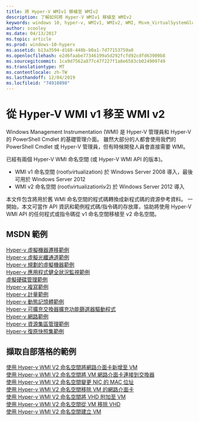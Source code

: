 ```yaml
---
title: 將 Hyper-V WMIv1 移植至 WMIv2
description: 了解如何將 Hyper-V WMIv1 移植至 WMIv2
keywords: windows 10, hyper-v, WMIv1, WMIv2, WMI, Msvm_VirtualSystemGlobalSettingData, root\virtualization
author: scooley
ms.date: 04/13/2017
ms.topic: article
ms.prod: windows-10-hyperv
ms.assetid: b13a3594-d168-448b-b0a1-7d77153759a8
ms.openlocfilehash: e2d6faabe77346199a5d292fcfd92cdfd63909b8
ms.sourcegitcommit: 1ca9d7562a877c47f227f1a8e6583cb024909749
ms.translationtype: MT
ms.contentlocale: zh-TW
ms.lasthandoff: 12/04/2019
ms.locfileid: "74910898"
---
```

# <a name="move-from-hyper-v-wmi-v1-to-wmi-v2"></a>從 Hyper-V WMI v1 移至 WMI v2

Windows Management Instrumentation (WMI) 是 Hyper-V 管理員和 Hyper-V 的 PowerShell Cmdlet 的基礎管理介面。  雖然大部分的人都會使用我們的 PowerShell Cmdlet 或 Hyper-V 管理員，但有時候開發人員會直接需要 WMI。  

已經有兩個 Hyper-V WMI 命名空間 (或 Hyper-V WMI API 的版本)。
* WMI v1 命名空間 (root\virtualization) 於 Windows Server 2008 導入，最後可用於 Windows Server 2012
* WMI v2 命名空間 (root\virtualization\v2) 於 Windows Server 2012 導入

本文件包含將用於舊 WMI 命名空間的程式碼轉換成新程式碼的資源參考資料。  一開始，本文可當作 API 資訊和範例程式碼/指令碼的存放庫，協助將使用 Hyper-V WMI API 的任何程式或指令碼從 v1 命名空間移植至 v2 命名空間。

## <a name="msdn-samples"></a>MSDN 範例

[Hyper-v 虛擬機器遷移範例](http://code.msdn.microsoft.com/windowsdesktop/Hyper-V-virtual-machine-aef356ee)  
[Hyper-v 虛擬光纖通道範例](http://code.msdn.microsoft.com/windowsdesktop/Hyper-V-virtual-Fiber-35d27dcd)  
[Hyper-v 規劃的虛擬機器範例](http://code.msdn.microsoft.com/windowsdesktop/Hyper-V-planned-virtual-8c7b7499)  
[Hyper-v 應用程式健全狀況監視範例](http://code.msdn.microsoft.com/windowsdesktop/Hyper-V-application-health-dc0294f2)  
[虛擬硬碟管理範例](http://code.msdn.microsoft.com/windowsdesktop/Virtual-hard-disk-03108ed3)  
[Hyper-v 複寫範例](http://code.msdn.microsoft.com/windowsdesktop/Hyper-V-replication-sample-d2558867)  
[Hyper-v 計量範例](http://code.msdn.microsoft.com/windowsdesktop/Hyper-V-metrics-sample-2dab2cb1)  
[Hyper-v 動態記憶體範例](http://code.msdn.microsoft.com/windowsdesktop/Hyper-V-dynamic-memory-9b0b1d05)  
[Hyper-v 可擴充交換器擴充功能篩選器驅動程式](http://code.msdn.microsoft.com/windowsdesktop/Hyper-V-Extensible-Virtual-e4b31fbb)  
[Hyper-v 網路範例](http://code.msdn.microsoft.com/windowsdesktop/Hyper-V-networking-sample-7c47e6f5)  
[Hyper-v 資源集區管理範例](http://code.msdn.microsoft.com/windowsdesktop/Hyper-V-resource-pool-df906d95)  
[Hyper-v 復原快照集範例](http://code.msdn.microsoft.com/windowsdesktop/Hyper-V-recovery-snapshot-ea72320c)  

## <a name="samples-from-blogs"></a>擷取自部落格的範例

[使用 Hyper-v WMI V2 命名空間將網路介面卡新增至 VM](http://blogs.msdn.com/b/taylorb/archive/2013/07/15/adding-a-network-adapter-to-a-vm-using-the-hyper-v-wmi-v2-namespace.aspx)  
[使用 Hyper-v WMI V2 命名空間將 VM 網路介面卡連接到交換器](http://blogs.msdn.com/b/taylorb/archive/2013/07/15/connecting-a-vm-network-adapter-to-a-switch-using-the-hyper-v-wmi-v2-namespace.aspx)  
[使用 Hyper-v WMI V2 命名空間變更 NIC 的 MAC 位址](http://blogs.msdn.com/b/taylorb/archive/2013/08/12/changing-the-mac-address-of-nic-using-the-hyper-v-wmi-v2-namespace.aspx)  
[使用 Hyper-v WMI V2 命名空間移除 VM 的網路介面卡](http://blogs.msdn.com/b/taylorb/archive/2013/08/12/removing-a-network-adapter-to-a-vm-using-the-hyper-v-wmi-v2-namespace.aspx)  
[使用 Hyper-v WMI V2 命名空間將 VHD 附加至 VM](http://blogs.msdn.com/b/taylorb/archive/2013/08/12/attaching-a-vhd-to-a-vm-using-the-hyper-v-wmi-v2-namespace.aspx)  
[使用 Hyper-v WMI V2 命名空間從 VM 移除 VHD](http://blogs.msdn.com/b/taylorb/archive/2013/08/12/removing-a-vhd-from-a-vm-using-the-hyper-v-wmi-v2-namespace.aspx)  
[使用 Hyper-v WMI V2 命名空間建立 VM](http://blogs.msdn.com/b/virtual_pc_guy/archive/2013/06/20/creating-a-virtual-machine-with-wmi-v2.aspx)

